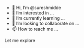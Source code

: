 - 👋 Hi, I’m @sureshmidde
- 👀 I’m interested in ...
- 🌱 I’m currently learning ...
- 💞️ I’m looking to collaborate on ...
- 📫 How to reach me ...

<!---
sureshmidde/sureshmidde is a ✨ special ✨ repository because its `README.md` (this file) appears on your GitHub profile.
You can click the Preview link to take a look at your changes.
--->
Let me explore 
